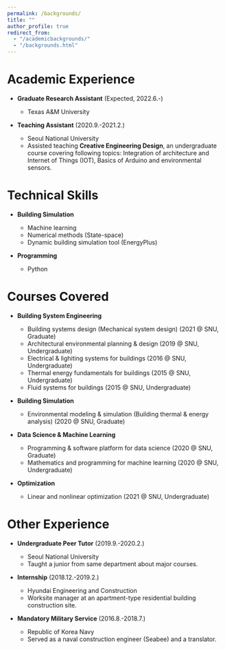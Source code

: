 ```yaml
---
permalink: /backgrounds/
title: ""
author_profile: true
redirect_from: 
  - "/academicbackgrounds/"
  - "/backgrounds.html"
---
```


Academic Experience
======
* **Graduate Research Assistant** (Expected, 2022.6.-)
  * Texas A&M University

* **Teaching Assistant** (2020.9.-2021.2.)
  * Seoul National University
  * Assisted teaching **Creative Engineering Design**, an undergraduate course covering following topics: Integration of architecture and Internet of Things (IOT), Basics of Arduino and environmental sensors.
 
Technical Skills
======
* **Building Simulation**
  * Machine learning
  * Numerical methods (State-space)
  * Dynamic building simulation tool (EnergyPlus)

* **Programming**
  * Python

Courses Covered
======
* **Building System Engineering**
  * Building systems design (Mechanical system design) (2021 @ SNU, Graduate)
  * Architectural environmental planning & design (2019 @ SNU, Undergraduate)
  * Electrical & lighiting systems for buildings (2016 @ SNU, Undergraduate)
  * Thermal energy fundamentals for buildings (2015 @ SNU, Undergraduate)
  * Fluid systems for buildings (2015 @ SNU, Undergraduate)

* **Building Simulation**
  * Environmental modeling & simulation (Building thermal & energy analysis) (2020 @ SNU, Graduate)

* **Data Science & Machine Learning**
  * Programming & software platform for data science (2020 @ SNU, Graduate)
  * Mathematics and programming for machine learning (2020 @ SNU, Undergraduate)

* **Optimization**
  * Linear and nonlinear optimization (2021 @ SNU, Undergraduate)


Other Experience
======

* **Undergraduate Peer Tutor** (2019.9.-2020.2.)
  * Seoul National University
  * Taught a junior from same department about major courses.
  
* **Internship** (2018.12.-2019.2.)
  * Hyundai Engineering and Construction
  * Worksite manager at an apartment-type residential building construction site.
  
* **Mandatory Military Service** (2016.8.-2018.7.)
  * Republic of Korea Navy
  * Served as a naval construction engineer (Seabee) and a translator.
  
